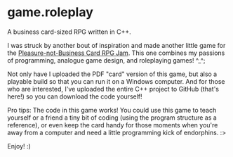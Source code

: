 # game.roleplay
A business card-sized RPG written in C++.

I was struck by another bout of inspiration and made another little game for the [Pleasure-not-Business Card RPG Jam](https://itch.io/jam/pleasurecardrpg). This one combines my passions of programming, analogue game design, and roleplaying games! ^_^;

Not only have I uploaded the PDF "card" version of this game, but also a playable build so that you can run it on a Windows computer. And for those who are interested, I've uploaded the entire C++ project to GitHub (that's here!) so you can download the code yourself!

Pro tips: The code in this game works! You could use this game to teach yourself or a friend a tiny bit of coding (using the program structure as a reference), or even keep the card handy for those moments when you're away from a computer and need a little programming kick of endorphins. :>

Enjoy! :)
